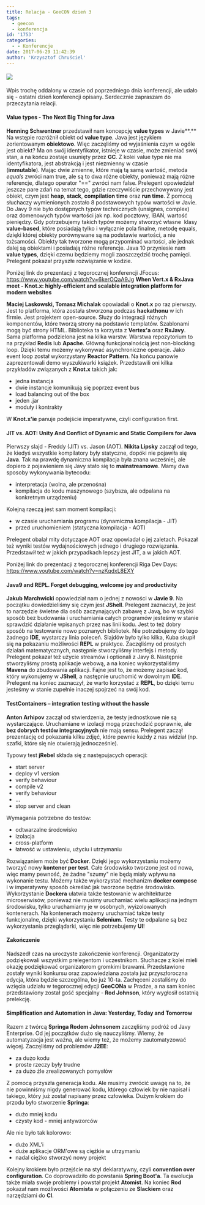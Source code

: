 ```yaml
---
title: Relacja - GeeCON dzień 3
tags:
  - geecon
  - konferencja
id: '1753'
categories:
  - - Konferencje
date: 2017-06-29 11:42:39
author: 'Krzysztof Chruściel'
---
```


#### ![](http://codecouple.pl/wp-content/uploads/2017/04/relacjaKonferencja.png)

Wpis trochę oddalony w czasie od poprzedniego dnia konferencji, ale udało się - ostatni dzień konferencji opisany. Serdecznie zapraszam do przeczytania relacji.
<!-- more -->
#### **Value types - The Next Big Thing for Java**

**Henning Schwentner** przedstawił nam koncepcję **value types** w Javie**.** Na wstępie rozróżnił obiekt od **value type**. Java jest językiem zorientowanym **obiektowo**. Więc zaczęliśmy od wyjaśnienia czym w ogóle jest obiekt? Ma on swój identyfikator, istnieje w czasie, może zmieniać swój stan, a na końcu zostaje usunięty przez **GC**. Z kolei value type nie ma identyfikatora, jest abstrakcją i jest niezmienny w czasie (**immutable**). Mając dwie zmienne, które mają tą samą wartość, metoda _equals_ zwróci nam true, ale są to dwa różne obiekty, ponieważ mają różne referencje, dlatego operator "==" zwróci nam false. Prelegent opowiedział jeszcze pare zdań na temat tego, gdzie rzeczywiście przechowywany jest obiekt, czym jest **heap**, **stack**, **compilation time** oraz **run time**. Z pomocą słuchaczy wymienionych zostało 8 podstawowych typów wartości w Javie. Do Javy 9 nie było dostępnych typów technicznych (unsignes, complex) oraz domenowych typów wartości jak np. kod pocztowy, IBAN, wartość pieniędzy. Gdy potrzebujemy takich typów możemy stworzyć własne  klasy **value-based**, które posiadają tylko i wyłącznie pola finalne, metodę equals, dzięki której obiekty porównywane są na podstawie wartości, a nie tożsamości. Obiekty tak tworzone mogą przypominać wartości, ale jednak dalej są obiektami i posiadają różne referencje. Java 10 przyniesie nam **value types**, dzięki czemu będziemy mogli zaoszczędzić trochę pamięci. Prelegent pokazał przyszłe rozwiązanie w kodzie.

Poniżej link do prezentacji z tegorocznej konferencji JFocus: https://www.youtube.com/watch?v=6kerOQaA9Jg **When Vert.x & RxJava meet - Knot.x: highly-efficient and scalable integration platform for modern websites**

**Maciej Laskowski, Tomasz Michalak** opowiadali o **Knot.x** po raz pierwszy. Jest to platforma, która została stworzona podczas **hackathonu** w ich firmie. Jest projektem open-source. Służy do integracji różnych komponentów, które tworzą strony na podstawie templatów. Szablonami mogą być strony HTML. Biblioteka ta korzysta z **Vertex'a** oraz **RxJavy**. Sama platforma podzielona jest na kilka warstw. Warstwa repozytorium to na przykład **Redis** lub **Apache**. Główną funkcjonalnością jest non-blocking loop. Dzięki temu możemy wykonywać asynchroniczne operacje. Jako event loop został wykorzystany **Reactor Pattern**. Na końcu panowie zaprezentowali demo wyszukiwarki książek. Przedstawili oni kilka przykładów związanych z **Knot.x** takich jak:

*   jedna instancja
*   dwie instancje komunikują się poprzez event bus
*   load balancing out of the box
*   jeden .jar
*   moduły i kontrakty

W **Knot.x'ie** panuje podejście imperatywne, czyli configuration first.

#### **JIT vs. AOT: Unity And Conflict of Dynamic and Static Compilers for Java**

Pierwszy slajd - Freddy (JIT) vs. Jason (AOT). **Nikita Lipsky** zaczął od tego, że kiedyś wszystkie kompilatory były statyczne, dopóki nie pojawiła się **Java**. Tak na prawdę dynamiczna kompilacja była znana wcześniej, ale dopiero z pojawieniem się Javy stało się to **mainstreamowe**. Mamy dwa sposoby wykonywania bytecodu:

*   interpretacja (wolna, ale przenośna)
*   kompilacja do kodu maszynowego (szybsza, ale odpalana na konkretnym urządzeniu)

Kolejną rzeczą jest sam moment kompilacji:

*   w czasie uruchamiania programu (dynamiczna kompilacja - JIT)
*   przed uruchomieniem (statyczna kompilacja - AOT)

Prelegent obalał mity dotyczące AOT oraz opowiadał o jej zaletach. Pokazał też wyniki testów wydajnościowych jednego i drugiego rozwiązania. Przedstawił też w jakich przypadkach lepszy jest JIT, a w jakich AOT.

Poniżej link do prezentacji z tegorocznej konferencji Riga Dev Days: https://www.youtube.com/watch?v=nzKqdxL8EXY

#### **Java9 and REPL. Forget debugging, welcome joy and productivity**

**Jakub Marchwicki** opowiedział nam o jednej z nowości w **Javie 9**. Na początku dowiedzieliśmy się czym jest **JShell**. Prelegent zaznaczył, że jest to narzędzie świetne dla osób zaczynających zabawę z Javą, bo w szybki sposób bez budowania i uruchamiania całych programów jesteśmy w stanie sprawdzić działanie wpisanych przez nas linii kodu. Jest to też dobry sposób na testowanie nowo poznanych bibliotek. Nie potrzebujemy do tego żadnego **IDE**, wystarczy linia poleceń. Slajdów było tylko kilka, Kuba skupił się na pokazaniu możliwości **REPL** w praktyce. Zaczęliśmy od prostych działań matematycznych, następnie stworzyliśmy interfejs i metody. Prelegent pokazał też użycie streamów i optionali z Javy 8. Następnie stworzyliśmy prostą aplikacje webową, a na koniec wykorzystaliśmy **Mavena** do zbudowania aplikacji. Fajne jest to, że możemy zapisać kod, który wykonujemy w **JShell**, a następnie uruchomić w dowolnym **IDE**. Prelegent na koniec zaznaczył, że warto korzystać z **REPL**, bo dzięki temu jesteśmy w stanie zupełnie inaczej spojrzeć na swój kod.

#### **TestContainers – integration testing without the hassle**

**Anton Arhipov** zaczął od stwierdzenia, że testy jednostkowe nie są wystarczające. Uruchamiane w izolacji mogą przechodzić poprawnie, ale **bez dobrych testów integracyjnych** nie mają sensu. Prelegent zaczął prezentację od pokazania kilku zdjęć, które pewnie każdy z nas widział (np. szafki, które się nie otwierają jednocześnie).

Typowy test **jRebel** składa się z następujacych operacji:

*   start server
*   deploy v1 version
*   verify behaviour
*   compile v2
*   verify behaviour
*   ...
*   stop server and clean

Wymagania potrzebne do testów:

*   odtwarzalne środowisko
*   izolacja
*   cross-platform
*   łatwość w ustawieniu, użyciu i utrzymaniu

Rozwiązaniem może być **Docker**. Dzięki jego wykorzystaniu możemy tworzyć nowy **kontener per test**. Całe środowisko tworzone jest od nowa, więc mamy pewność, że żadne "szumy" nie będą miały wpływu na wykonanie testu. Możemy także wykorzystać mechanizm **docker compose** i w imperatywny sposób określać jak tworzone będzie środowisko. Wykorzystanie **Dockera** ułatwia także testowanie w architekturze microserwisów, ponieważ nie musimy uruchamiać wielu aplikacji na jednym środowisku, tylko uruchamiamy je w osobnych, wyizolowanych kontenerach. Na kontenerach możemy uruchamiać także testy funkcjonalne, dzięki wykorzystaniu **Selenium**. Testy te odpalane są bez wykorzystania przeglądarki, więc nie potrzebujemy **UI**!

#### Zakończenie

Nadszedł czas na uroczyste zakończenie konferencji. Organizatorzy podziękowali wszystkim prelegentom i uczestnikom. Słuchacze z kolei mieli okazję podziękować organizatorom gromkimi brawami. Przedstawione zostały wyniki konkursu oraz zapowiedziana została już przyszłoroczna edycja, która będzie szczególna, bo już 10-ta. Zachęceni zostaliśmy do wzięcia udziału w tegorocznej edycji **GeeCONa** w Pradze, a na sam koniec przedstawiony został gość specjalny - **Rod Johnson**, który wygłosił ostatnią prelekcję.

#### **Simplification and Automation in Java: Yesterday, Today and Tomorrow**

Razem z twórcą **Springa Rodem Johnsonem** zaczęliśmy podróż od Javy Enterprise. Od jej początków dużo się nauczyliśmy. Wiemy, że automatyzacja jest ważna, ale wiemy też, że możemy zautomatyzować więcej. Zaczęliśmy od problemów **J2EE**:

*   za dużo kodu
*   proste rzeczy były trudne
*   za dużo źle zrealizowanych pomysłów

Z pomocą przyszła generacja kodu. Ale musimy zwrócić uwagę na to, że nie powinniśmy nigdy generować kodu, którego człowiek by nie napisał i takiego, który już został napisany przez człowieka. Dużym krokiem do przodu było stworzenie **Springa**:

*   dużo mniej kodu
*   czysty kod - mniej antywzorców

Ale nie było tak kolorowo:

*   dużo XML'i
*   duże aplikacje ORM'owe są ciężkie w utrzymaniu
*   nadal ciężko stworzyć nowy projekt

Kolejny krokiem było przejście na styl deklaratywny, czyli **convention over configuration**. Co doprowadziło do powstania **Spring Boot'a**. Ta ewolucja także miała swoje problemy i powstał projekt **Atomist**. Na koniec **Rod** pokazał nam możliwości **Atomista** w połączeniu ze **Slackiem** oraz narzędziami do **CI**.